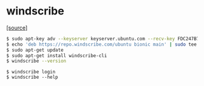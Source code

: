 # windscribe

[[source]](https://windscribe.com/guides/linux#how-to)

```bash
$ sudo apt-key adv --keyserver keyserver.ubuntu.com --recv-key FDC247B7
$ echo 'deb https://repo.windscribe.com/ubuntu bionic main' | sudo tee /etc/apt/sources.list.d/windscribe-repo.list
$ sudo apt-get update
$ sudo apt-get install windscribe-cli
$ windscribe --version
```

```
$ windscribe login
$ windscribe --help
```

